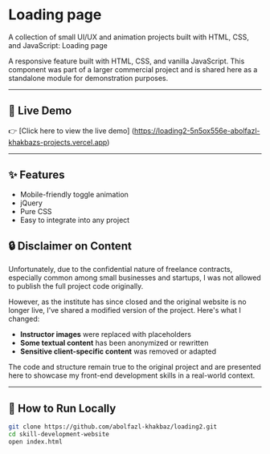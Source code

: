 # Loading page
A collection of small UI/UX and animation projects built with HTML, CSS, and JavaScript: Loading page

A responsive feature built with HTML, CSS, and vanilla JavaScript. This component was part of a larger commercial project and is shared here as a standalone module for demonstration purposes.

---

## 🔗 Live Demo

👉 [Click here to view the live demo] (https://loading2-5n5ox556e-abolfazl-khakbazs-projects.vercel.app)

---

## ✨ Features

- Mobile-friendly toggle animation
- jQuery
- Pure CSS
- Easy to integrate into any project
## 🔒 Disclaimer on Content

Unfortunately, due to the confidential nature of freelance contracts, especially common among small businesses and startups, I was not allowed to publish the full project code originally.

However, as the institute has since closed and the original website is no longer live, I’ve shared a modified version of the project. Here's what I changed:

- **Instructor images** were replaced with placeholders
- **Some textual content** has been anonymized or rewritten
- **Sensitive client-specific content** was removed or adapted

The code and structure remain true to the original project and are presented here to showcase my front-end development skills in a real-world context.

---

## 🚀 How to Run Locally

```bash
git clone https://github.com/abolfazl-khakbaz/loading2.git
cd skill-development-website
open index.html
